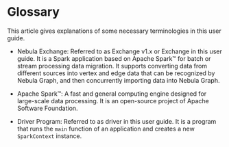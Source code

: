 # Glossary

This article gives explanations of some necessary terminologies in this user guide.

- Nebula Exchange: Referred to as Exchange v1.x or Exchange in this user guide. It is a Spark application based on Apache Spark&trade; for batch or stream processing data migration. It supports converting data from different sources into vertex and edge data that can be recognized by Nebula Graph, and then concurrently importing data into Nebula Graph.

- Apache Spark&trade;: A fast and general computing engine designed for large-scale data processing. It is an open-source project of Apache Software Foundation.

- Driver Program: Referred to as driver in this user guide. It is a program that runs the `main` function of an application and creates a new `SparkContext` instance.
